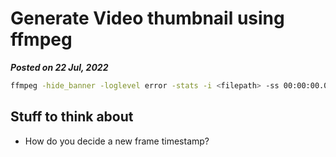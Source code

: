 # Generate Video thumbnail using ffmpeg
**_Posted on 22 Jul, 2022_**

```bash
ffmpeg -hide_banner -loglevel error -stats -i <filepath> -ss 00:00:00.000 -vframes 1 thumbnail.jpg
```

## Stuff to think about
- How do you decide a new frame timestamp?
